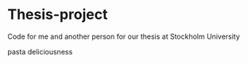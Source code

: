 # Thesis-project
Code for me and another person for our thesis at Stockholm University

pasta deliciousness
